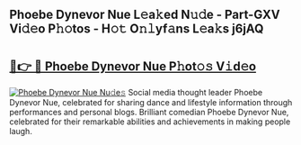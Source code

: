 ## Phoebe Dynevor Nue L𝚎a𝚔ed N𝚞𝚍e - Part-GXV Vi𝚍𝚎o P𝚑𝚘tos - H𝚘𝚝 O𝚗𝚕yf𝚊ns L𝚎a𝚔s j6jAQ

# <h2><a href="http://kf27tf.oniu.top/?m=Phoebe+Dynevor+Nue">🔗👉 🔴 Phoebe Dynevor Nue P𝚑ot𝚘𝚜 V𝚒d𝚎o</a></h2>

[![Phoebe Dynevor Nue Nu𝚍e𝚜](https://i.imgur.com/0qMVB7G.gif)](http://kf27tf.oniu.top/?m=Phoebe+Dynevor+Nue)
Social media thought leader Phoebe Dynevor Nue, celebrated for sharing dance and lifestyle information through performances and personal blogs. Brilliant comedian Phoebe Dynevor Nue, celebrated for their remarkable abilities and achievements in making people laugh.  

